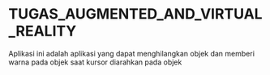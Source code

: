# TUGAS_AUGMENTED_AND_VIRTUAL_REALITY

Aplikasi ini adalah aplikasi yang dapat menghilangkan objek dan memberi warna pada objek saat kursor diarahkan pada objek
